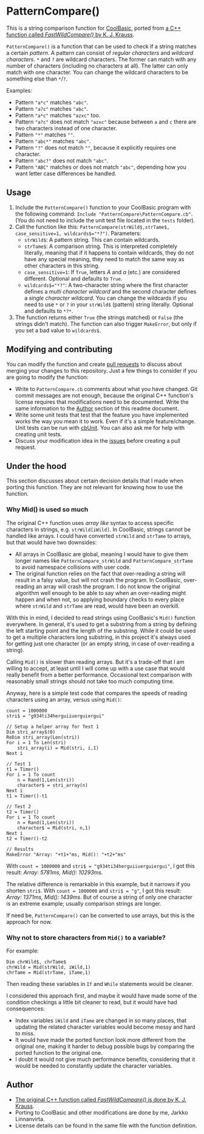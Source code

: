 # PatternCompare()
This is a string comparison function for [CoolBasic](https://www.coolbasic.com), ported from [a C++ function called *FastWildCompare()* by K. J. Krauss](http://developforperformance.com/MatchingWildcards_AnImprovedAlgorithmForBigData.html).

`PatternCompare()` is a function that can be used to check if a string matches a certain *pattern*. A pattern can consist of *regular characters* and *wildcard characters*. `*` and `?` are wildcard characters. The former can match with any number of characters (including no characters at all). The latter can only match with one character. You can change the wildcard characters to be something else than `*`/`?`.

Examples:
- Pattern  `"a*c"` matches `"abc"`.
- Pattern  `"a?c"` matches `"abc"`.
- Pattern  `"a*c"` matches `"azxc"` too.
- Pattern `"a?c"`  does not match `"azxc"` because between `a` and `c` there are two characters instead of one character.
- Pattern `"*"` matches `""`.
- Pattern `"abc*"` matches `"abc"`.
- Pattern `"?"` does not match `""`, because it explicitly requires one character.
- Pattern `"abc?"` does not match `"abc"`.
- Pattern `"ABC"` matches or does not match `"abc"`, depending how you want letter case differences be handled.

## Usage
1. Include the `PatternCompare()` function to your CoolBasic program with the following command: `Include "PatternCompare\PatternCompare.cb"`. (You do not need to include the unit test file located in the `tests` folder).
2. Call the function like this: `PatternCompare(strWild$,strTame$, case_sensitive=1, wildcards$="*?")`. Parameters:
	- `strWild$`: A pattern string. This can contain wildcards.
	- `strTame$`: A comparison string. This is interpreted completely literally, meaning that if it happens to contain wildcards, they do not have any special meaning, they need to match the same way as other characters in this string.
	- `case_sensitive=1`: If `True`, letters *A* and *a* (etc.) are considered different. Optional and defaults to `True`.
	- `wildcards$="*?"`: A two-character string where the first character defines a *multi character wildcard* and the second character defines a *single character wildcard*. You can change the wildcards if you need to use `*` or `?` in your `strWild$` (pattern) string literally. Optional and defaults to `*?*`.
3. The function returns either `True` (the strings matched) or `False` (the strings didn't match). The function can also trigger `MakeError`, but only if you set a bad value to `wildcards$`.

## Modifying and contributing
You can modify the function and create [pull requests](https://github.com/Taitava/cb-PatternCompare/pulls) to discuss about merging your changes to this repository. Just a few things to consider if you are going to modify the function:
- Write to `PatternCompare.cb` comments about what you have changed. Git commit messages are not enough, because the original C++ function's license requires that modifications need to be documented. Write the same information to the [Author](#Authors) section of this readme document.
- Write some unit tests that test that the feature you have implemented works the way you mean it to work. Even if it's a simple feature/change. Unit tests can be run with [cbUnit](https://github.com/Taitava/cbUnit). You can also ask me for help with creating unit tests.
- Discuss your modification idea in the [issues](https://github.com/Taitava/cb-PatternCompare/issues) before creating a pull request.

## Under the hood
This section discusses about certain decision details that I made when porting this function. They are not relevant for knowing how to use the function.

### Why Mid() is used so much
The original C++ function uses *array like* syntax to access specific characters in strings, e.g. `strWild[iWild]`. In CoolBasic, strings cannot be handled like arrays. I could have converted `strWild` and `strTame` to arrays, but that would have two downsides:
- All arrays in CoolBasic are global, meaning I would have to give them longer names like `PatternCompare_strWild`  and `PatternCompare_strTame` to avoid namespace collisions with user code.
- The original function relies on the fact that over-reading a string will result in a falsy value, but will not crash the program. In CoolBasic, over-reading an array will crash the program. I do not know the original algorithm well enough to be able to say when an over-reading might happen and when not, so applying boundary checks to every place where `strWild` and `strTame` are read, would have been an overkill.

With this in mind, I decided to read strings using CoolBasic's `Mid()` function everywhere. In general, it's used to get a substring from a string by defining the left starting point and the length of the substring. While it could be used to get a multiple characters long substring, in this project it's always used for getting just one character (or an empty string, in case of over-reading a string).

Calling `Mid()` is slower than reading arrays. But it's a trade-off that I am willing to accept, at least until I will come up with a use case that would really benefit from a better performance. Occasional text comparison with reasonably small strings should not take too much computing time.

Anyway, here is a simple test code that compares the speeds of reading characters using an array, versus using `Mid()`:

```
count = 1000000
stri$ = "g934ti34herguiiuerguiergui"

// Setup a helper array for Test 1
Dim stri_array$(0)
ReDim stri_array(Len(stri))
For i = 1 To Len(stri)
	stri_array(i) = Mid(stri, i,1)
Next i

// Test 1
t1 = Timer()
For i = 1 To count
	n = Rand(1,Len(stri))
	character$ = stri_array(n)
Next i
t1 = Timer()-t1

// Test 2
t2 = Timer()
For i = 1 To count
	n = Rand(1,Len(stri))
	character$ = Mid(stri, n,1)
Next i
t2 = Timer()-t2

// Results
MakeError "Array: "+t1+"ms, Mid(): "+t2+"ms"
```
With `count = 1000000` and `stri$ = "g934ti34herguiiuerguiergui"`, I got this result: *Array: 5781ms, Mid(): 10293ms*. 

The relative difference is remarkable in this example, but it narrows if you shorten `stri$`. With `count = 1000000` and `stri$ = "g"`, I got this result: *Array: 1371ms, Mid(): 1439ms*. But of course a string of only one character is an extreme example; usually comparison strings are longer.

If need be, `PatternCompare()` can be converted to use arrays, but this is the approach for now.

### Why not to store characters from `Mid()` to a variable?

For example:
```
Dim chrWild$, chrTame$
chrWild = Mid(strWild, iWild,1)
chrTame = Mid(strTame, iTame,1)
```
Then reading these variables in `If` and `While` statements would be cleaner.

I considered this approach first, and maybe it would have made some of the condition checkings a little bit cleaner to read, but it would have had consequences:
- Index variables `iWild` and `iTame` are changed in so many places, that updating the related character variables would become messy and hard to miss.
- It would have made the ported function look more different from the original one, making it harder to debug possible bugs by comparing the ported function to the original one.
- I doubt it would not give much performance benefits, considering that it would be needed to constantly update the character variables.


## Author
- [The original C++ function called *FastWildCompare()* is done by K. J. Krauss](http://developforperformance.com/MatchingWildcards_AnImprovedAlgorithmForBigData.html).
- Porting to CoolBasic and other modifications are done by me, Jarkko Linnanvirta.
- License details can be found in the same file with the function definition.
